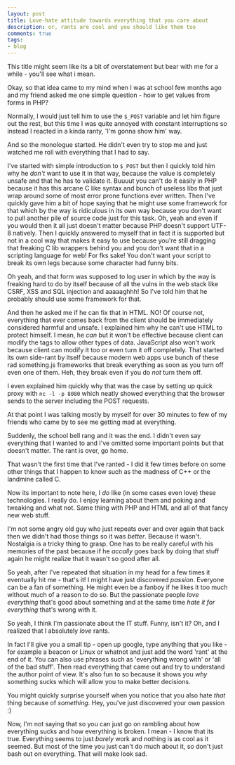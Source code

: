 ```yaml
---
layout: post
title: Love-hate attitude towards everything that you care about
description: or, rants are cool and you should like them too
comments: true
tags:
- blog
---
```


This title might seem like its a bit of overstatement but bear with
me for a while - you'll see what i mean.


Okay, so that idea came to my mind when I was at school few months ago
and my friend asked me one simple question - how to get values from forms in PHP?

Normally, I would just tell him to use the `$_POST` variable and let him figure 
out the rest, but this time I was quite annoyed with constant interruptions
so instead I reacted in a kinda ranty, 'I'm gonna show him' way.

And so the monologue started. He didn't even try to stop me and just watched
me roll with everything that I had to say.

I've started with simple introduction to `$_POST` but then I quickly told him
why he _don't_ want to use it in that way, because the value is completely
unsafe and that he has to validate it. Buuuut you can't do it easily in PHP
because it has this arcane C like syntax and bunch of useless libs that 
just wrap around some of most error prone functions ever written. 
Then I've quickly gave him a bit of hope saying that he might use some 
framework for that which by the way is ridiculous in its own way because 
you don't want to pull another pile of source code just for this task.
Oh, yeah and even if you would then it all just doesn't matter because
PHP doesn't support UTF-8 natively. Then I quickly answered to myself
that in fact it is supported but not in a cool way that makes it easy to use
because you're still dragging that freaking C lib wrappers behind you
and you don't want that in a scripting language for web! For fks sake!
You don't want your script to break its own legs because some character 
had funny bits.

Oh yeah, and that form was supposed to log user in which by the way
is freaking hard to do by itself because of all the vulns in the web stack
like CSRF, XSS and SQL injection and aaaaaghhh! So I've told him
that he probably should use some framework for that.

And then he asked me if he can fix that in HTML. NO! Of course not,
everything that ever comes back from the client should be immediately 
considered harmful and unsafe. I explained him why he can't use
HTML to protect himself. I mean, he _can_ but it won't be effective
because client can modify the tags to allow other types of data.
JavaScript also won't work because client can modify it too or even turn
it off completely. 
That started its own side-rant by itself because modern web apps 
use bunch of these rad something.js frameworks that break everything 
as soon as you turn off even one of them. Heh, they break even if you 
do _not_ turn them off.

I even explained him quickly why that was the case by setting up quick proxy
with `nc -l -p 8080` which neatly showed everything that the browser
sends to the server including the POST requests.

At that point I was talking mostly by myself for over 30 minutes to few of
my friends who came by to see me getting mad at everything.

Suddenly, the school bell rang and it was the end. I didn't even say 
everything that I wanted to and I've omitted some important points but 
that doesn't matter. The rant is over, go home.


That wasn't the first time that I've ranted - I did it few times before
on some other things that I happen to know such as the madness of C++
or the landmine called C.

Now its important to note here, I _do_ like (in some cases even love) 
these technologies. I really do. I enjoy learning about them and poking
and tweaking and what not. Same thing with PHP and HTML and all of 
that fancy new web stuff.

I'm not some angry old guy who just repeats over and over again that 
back then we didn't had those things so it was _better_. Because it wasn't.
Nostalgia is a tricky thing to grasp. One has to be really careful with
his memories of the past because if he _accally_ goes back by doing 
that stuff again he might realize that it wasn't so good after all.

So yeah, after I've repeated that situation in my head for a few times
it eventually hit me - that's it! I might have just discovered _passion_.
Everyone can be a fan of something. He might even be a fanboy if he likes
it too much without much of a reason to do so. 
But the passionate people _love everything_ that's good about something 
and at the same time _hate it for everything_ that's wrong with it.

So yeah, I think I'm passionate about the IT stuff. Funny, isn't it? 
Oh, and I realized that I absolutely _love_ rants.

In fact I'll give you a small tip - open up google, type anything that you
like - for example a beacon or Linux or whatnot and just add the word 'rant'
at the end of it.  You can also use phrases such as 'everything wrong with'
or 'all of the bad stuff'. 
Then read everything that came out and try to understand the author point of view.
It's also fun to so because it shows you _why_ something sucks which
will allow you to make better decisions.

You might quickly surprise yourself when you notice that you also hate _that_ 
thing because of _something_. Hey, you've just discovered your own passion :)


Now, I'm not saying that so you can just go on rambling about how everything
sucks and how everything is broken. I mean - I know that its true. 
Everything seems to just _barely_ work and nothing is as cool as it seemed.
But most of the time you just can't do much about it, so don't just bash out 
on everything. That will make look sad.
